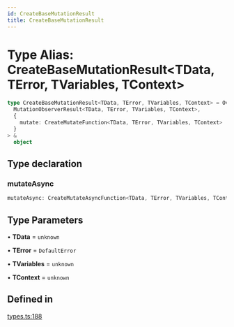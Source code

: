 ```yaml
---
id: CreateBaseMutationResult
title: CreateBaseMutationResult
---
```


# Type Alias: CreateBaseMutationResult\<TData, TError, TVariables, TContext\>

```ts
type CreateBaseMutationResult<TData, TError, TVariables, TContext> = Override<
  MutationObserverResult<TData, TError, TVariables, TContext>,
  {
    mutate: CreateMutateFunction<TData, TError, TVariables, TContext>
  }
> &
  object
```

## Type declaration

### mutateAsync

```ts
mutateAsync: CreateMutateAsyncFunction<TData, TError, TVariables, TContext>
```

## Type Parameters

• **TData** = `unknown`

• **TError** = `DefaultError`

• **TVariables** = `unknown`

• **TContext** = `unknown`

## Defined in

[types.ts:188](https://github.com/TanStack/query/blob/main/packages/angular-query-experimental/src/types.ts#L188)
